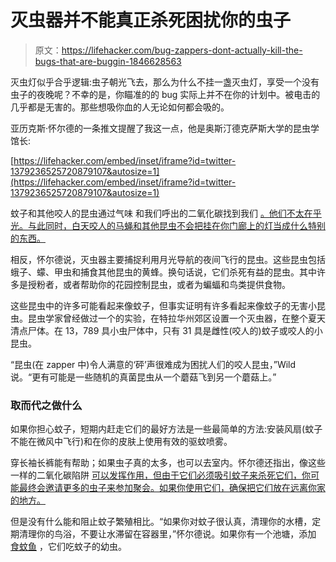 # 灭虫器并不能真正杀死困扰你的虫子

> 原文：<https://lifehacker.com/bug-zappers-dont-actually-kill-the-bugs-that-are-buggin-1846628563>

灭虫灯似乎合乎逻辑:虫子朝光飞去，那么为什么不挂一盏灭虫灯，享受一个没有虫子的夜晚呢？不幸的是，你瞄准的的 bug 实际上并不在你的计划中。被电击的几乎都是无害的。那些想吸你血的人无论如何都会吸的。



亚历克斯·怀尔德的一条推文提醒了我这一点，他是奥斯汀德克萨斯大学的昆虫学馆长:

 [https://lifehacker.com/embed/inset/iframe?id=twitter-1379236525720879107&autosize=1](https://lifehacker.com/embed/inset/iframe?id=twitter-1379236525720879107&autosize=1) 

蚊子和其他咬人的昆虫通过气味 和我们呼出的二氧化碳找到我们 [。他们不太在乎光。与此同时，白天咬人的马蝇和其他昆虫不会把挂在你门廊上的灯当成什么特别的东西。](https://vitals.lifehacker.com/why-mosquitoes-like-some-people-more-than-others-1735564892)

相反，怀尔德说，灭虫器主要捕捉利用月光导航的夜间飞行的昆虫。这些昆虫包括蛾子、蠓、甲虫和捕食其他昆虫的黄蜂。换句话说，它们杀死有益的昆虫。其中许多是授粉者，或者帮助你的花园控制昆虫，或者为蝙蝠和鸟类提供食物。

这些昆虫中的许多可能看起来像蚊子，但事实证明有许多看起来像蚊子的无害小昆虫。昆虫学家曾经做过一个的实验，在特拉华州郊区设置一个灭虫器，在整个夏天清点尸体。在 13，789 具小虫尸体中，只有 31 具是雌性(咬人的)蚊子或咬人的小昆虫。

“昆虫(在 zapper 中)令人满意的‘砰’声很难成为困扰人们的咬人昆虫，”Wild 说。“更有可能是一些随机的真菌昆虫从一个蘑菇飞到另一个蘑菇上。”

### 取而代之做什么

如果你担心蚊子，短期内赶走它们的最好方法是一些最简单的方法:安装风扇(蚊子不能在微风中飞行)和在你的皮肤上使用有效的驱蚊喷雾。

穿长袖长裤能有帮助；如果虫子真的太多，也可以去室内。怀尔德还指出，像这些 一样的二氧化碳陷阱 [可以发挥作用，但由于它们必须吸引蚊子来杀死它们，你可能最终会邀请更多的虫子来参加聚会。如果你使用它们，确保把它们放在远离你家的地方。](https://www.johnwhock.com/products/mosquito-sandfly-traps/cdc-fay-prince-trap/)

但是没有什么能和阻止蚊子繁殖相比。“如果你对蚊子很认真，清理你的水槽，定期清理你的鸟浴，不要让水滞留在容器里，”怀尔德说。如果你有一个池塘，添加 [食蚊鱼](https://en.wikipedia.org/wiki/Mosquitofish) ，它们吃蚊子的幼虫。